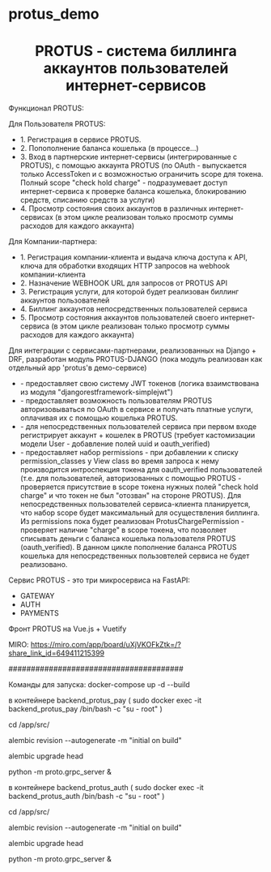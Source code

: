 # protus_demo

<h1  align="center">PROTUS - система биллинга аккаунтов пользователей интернет-сервисов</h1>

Функционал PROTUS:

Для Пользователя PROTUS:
<ul>
<li>1. Регистрация в сервисе PROTUS.</li>

<li>2. Попополнение баланса кошелька (в процессе...)</li>

<li>3. Вход в партнерские интернет-сервисы (интегрированные с PROTUS),  с помощью аккаунта PROTUS (по OAuth - выпускается только AccessToken и с возможностью ограничить scope для токена. Полный scope "check hold charge" - подразумевает доступ интернет-сервиса к проверке баланса кошелька, блокированию средств, списанию средств за услуги)</li>

<li>4. Просмотр состояния своих аккаунтов в различных интернет-сервисах (в этом цикле реализован только просмотр суммы расходов для каждого аккаунта)</li>
</ul>

Для Компании-партнера:
<ul>
<li>1. Регистрация компании-клиента и выдача ключа доступа к API, ключа для обработки входящих HTTP запросов на webhook компании-клиента</li>

<li>2. Назначение WEBHOOK URL для запросов от PROTUS API</li>

<li>3. Регистрация услуги, для которой будет реализован биллинг аккаунтов пользователей</li>

<li>4. Биллинг аккаунтов непосредственных пользователей сервиса</li>

<li>5. Просмотр состояния аккаунтов пользователей своего интернет-сервиса (в этом цикле реализован только просмотр суммы расходов для каждого аккаунта)</li>
</ul>

Для интеграции с сервисами-партнерами, реализованных на Django + DRF, разработан модуль PROTUS-DJANGO (пока модуль реализован как отдельный app 'protus'в демо-сервисе)
<ul>
<li>- предоставляет свою систему JWT токенов (логика взаимствована из модуля "djangorestframework-simplejwt")</li>
<li>- предоставляет возможность пользователям PROTUS авторизовываться по OAuth в сервисе и получать платные услуги, оплачивая их с помощью кошелька PROTUS.</li>
<li>- для непосредственных пользователей сервиса при первом входе регистрирует aккаунт + кошелек в PROTUS (требует кастомизации модели User - добавление полей uuid и oauth_verified)</li>
<li>- предоставляет набор permissions - при добавлении к списку permission_classes у View class во время запроса к нему производится интроспекция токена для оаuth_verified пользователей (т.е. для пользователей, авторизованных с помощью PROTUS - проверяется присутствие в scope токена нужных полей "check hold charge" и что токен не был "отозван" на стороне PROTUS). Для непосредственных пользователей сервиса-клиента планируется, что набор scope будет максимальный для осуществления биллинга. Из permissions пока будет реализован ProtusChargePermission - проверяет наличие "charge" в scope токена, что позволяет списывать деньги с баланса кошелька пользователя PROTUS (oauth_verified). В данном цикле пополнение баланса PROTUS кошелька для непосредственных пользовтелей сервиса не будет реализовано.</li>
</ul>

Сервис PROTUS - это три микросервиса на FastAPI:

- GATEWAY
- AUTH
- PAYMENTS

Фронт PROTUS на Vue.js + Vuetify

MIRO: https://miro.com/app/board/uXjVKOFkZtk=/?share_link_id=649411215399


#######################################

Команды для запуска: docker-compose up -d --build

в контейнере backend_protus_pay ( sudo docker exec -it backend_protus_pay /bin/bash -c "su - root" )
<p>cd /app/src/</p>
<p>alembic revision --autogenerate -m "initial on build"</p>
<p>alembic upgrade head</p>
<p>python -m proto.grpc_server &</p>



в контейнере backend_protus_auth ( sudo docker exec -it backend_protus_auth /bin/bash -c "su - root" )
<p>cd /app/src/</p>
<p>alembic revision --autogenerate -m "initial on build"</p>
<p>alembic upgrade head</p>
<p>python -m proto.grpc_server &</p>